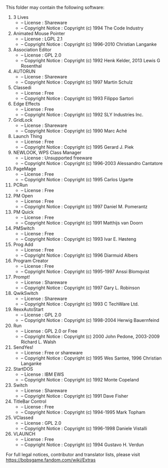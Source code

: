 ﻿This folder may contain the following software:

1. 3 Lives
   - – License : Shareware
   - – Copyright Notice : Copyright (c) 1994 The Code Industry
2. Animated Mouse Pointer
   - – License : LGPL 2.1
   - – Copyright Notice : Copyright (c) 1996-2010 Christian Langanke
3. Association Editor
   - – License : GPL 2.0
   - – Copyright Notice : Copyright (c) 1992 Henk Kelder, 2013 Lewis G Rosenthal
4. AUTORUN
   - – License : Shareware
   - – Copyright Notice : Copyright (c) 1997 Martin Schulz
5. Classedi
   - – License : Free
   - – Copyright Notice : Copyright (c) 1993 Filippo Sartori
6. Edge Effects
   - – License : Free
   - – Copyright Notice : Copyright (c) 1992 SLY Industries Inc.
7. GridLock
   - – License : Shareware
   - – Copyright Notice : Copyright (c) 1990 Marc Aché
8. Launch Thing
   - – License : Free
   - – Copyright Notice : Copyright (c) 1995 Gerard J. Piek
9. NEWLOOK, WPS Class Manager
   - – License : Unsupported freeware
   - – Copyright Notice : Copyright (c) 1996-2003 Alessandro Cantatore
10. PageMage
    - – License : Free
    - – Copyright Notice : Copyright (c) 1995 Carlos Ugarte
11. PCRun
    - – License : Free
12. PM Open
    - – License : Free
    - – Copyright Notice : Copyright (c) 1997 Daniel M. Pomerantz
13. PM Quick
    - – License : Free
    - – Copyright Notice : Copyright (c) 1991 Matthijs van Doorn
14. PMSwitch
    - – License : Free
    - – Copyright Notice : Copyright (c) 1993 Ivar E. Høsteng
15. Prog Add
    - – License : Free
    - – Copyright Notice : Copyright (c) 1996 Diarmuid Albers
16. Program Creator
    - – License : Free
    - – Copyright Notice : Copyright (c) 1995-1997 Anssi Blomqvist
17. Prompt!
    - – License : Shareware
    - – Copyright Notice : Copyright (c) 1997 Gary L. Robinson
18. QwikSwitch
    - – License : Shareware
    - – Copyright Notice : Copyright (c) 1993 C TechWare Ltd.
19. RexxAutoStart
    - – License : GPL 2.0
    - – Copyright Notice : Copyright (c) 1998-2004 Herwig Bauernfeind
20. Run
    - – License : GPL 2.0 or Free
    - – Copyright Notice : Copyright (c) 2000 John Pedone, 2003-2009 Richard L. Walsh
21. SendYes!
    - – License : Free or shareware
    - – Copyright Notice : Copyright (c) 1995 Wes Santee, 1996 Christian Langanke
22. StartDOS
    - – License : IBM EWS
    - – Copyright Notice : Copyright (c) 1992 Monte Copeland
23. Switch
    - – License : Shareware
    - – Copyright Notice : Copyright (c) 1991 Dave Fisher
24. TitleBar Control
    - – License : Free
    - – Copyright Notice : Copyright (c) 1994-1995 Mark Topham
25. VClassed
    - – License : GPL 2.0
    - – Copyright Notice : Copyright (c) 1996-1998 Daniele Vistalli
26. VLAUNCH
    - – License : Free
    - – Copyright Notice : Copyright (c) 1994 Gustavo H. Verdun

For full legal notices, contributor and translator lists, please visit https://bobsgame.fandom.com/wiki/Extras
